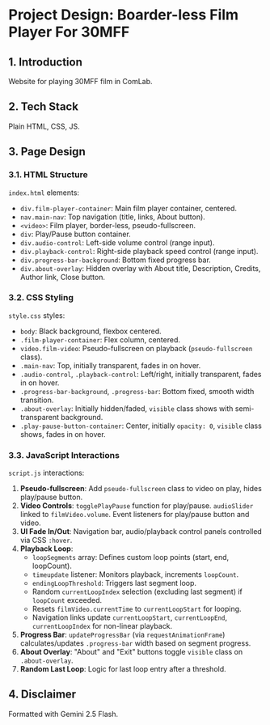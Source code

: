 # Project Design: Boarder-less Film Player For 30MFF

## 1. Introduction

Website for playing 30MFF film in ComLab.

## 2. Tech Stack

Plain HTML, CSS, JS.

## 3. Page Design

### 3.1. HTML Structure

`index.html` elements:

*   `div.film-player-container`: Main film player container, centered.
*   `nav.main-nav`: Top navigation (title, links, About button).
*   `<video>`: Film player, border-less, pseudo-fullscreen.
*   `div`: Play/Pause button container.
*   `div.audio-control`: Left-side volume control (range input).
*   `div.playback-control`: Right-side playback speed control (range input).
*   `div.progress-bar-background`: Bottom fixed progress bar.
*   `div.about-overlay`: Hidden overlay with About title, Description, Credits, Author link, Close button.

### 3.2. CSS Styling

`style.css` styles:

*   `body`: Black background, flexbox centered.
*   `.film-player-container`: Flex column, centered.
*   `video.film-video`: Pseudo-fullscreen on playback (`pseudo-fullscreen` class).
*   `.main-nav`: Top, initially transparent, fades in on hover.
*   `.audio-control`, `.playback-control`: Left/right, initially transparent, fades in on hover.
*   `.progress-bar-background`, `.progress-bar`: Bottom fixed, smooth width transition.
*   `.about-overlay`: Initially hidden/faded, `visible` class shows with semi-transparent background.
*   `.play-pause-button-container`: Center, initially `opacity: 0`, `visible` class shows, fades in on hover.

### 3.3. JavaScript Interactions

`script.js` interactions:

1.  **Pseudo-fullscreen**: Add `pseudo-fullscreen` class to video on play, hides play/pause button.
2.  **Video Controls**: `togglePlayPause` function for play/pause. `audioSlider` linked to `filmVideo.volume`. Event listeners for play/pause button and video.
3.  **UI Fade In/Out**: Navigation bar, audio/playback control panels controlled via CSS `:hover`.
4.  **Playback Loop**:
    *   `loopSegments` array: Defines custom loop points (start, end, loopCount).
    *   `timeupdate` listener: Monitors playback, increments `loopCount`.
    *   `endingLoopThreshold`: Triggers last segment loop.
    *   Random `currentLoopIndex` selection (excluding last segment) if `loopCount` exceeded.
    *   Resets `filmVideo.currentTime` to `currentLoopStart` for looping.
    *   Navigation links update `currentLoopStart`, `currentLoopEnd`, `currentLoopIndex` for non-linear playback.
5.  **Progress Bar**: `updateProgressBar` (via `requestAnimationFrame`) calculates/updates `.progress-bar` width based on segment progress.
6.  **About Overlay**: "About" and "Exit" buttons toggle `visible` class on `.about-overlay`.
7.  **Random Last Loop**: Logic for last loop entry after a threshold.

## 4. Disclaimer

Formatted with Gemini 2.5 Flash.
